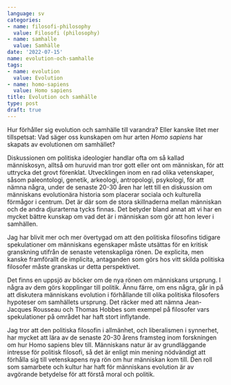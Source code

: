 ```yaml
---
language: sv
categories:
- name: filosofi-philosophy
  value: Filosofi (philosophy)
- name: samhalle
  value: Samhälle
date: '2022-07-15'
name: evolution-och-samhalle
tags:
- name: evolution
  value: Evolution
- name: homo-sapiens
  value: Homo sapiens
title: Evolution och samhälle
type: post
draft: true
---
```

Hur förhåller sig evolution och samhälle till varandra? Eller kanske litet mer tillspetsat: Vad säger oss kunskapen om hur arten *Homo sapiens* har skapats av evolutionen om samhället?

Diskussionen om politiska ideologier handlar ofta om så kallad människosyn, alltså om huruvid man tror gott eller ont om människan, för att uttrycka det grovt förenklat. Utvecklingen inom en rad olika vetenskaper, såsom paleontologi, genetik, arkeologi, antropologi, psykologi, för att nämna några, under de senaste 20-30 åren har lett till en diskussion om människans evolutionära historia som placerar sociala och kulturella förmågor i centrum. Det är där som de stora skillnaderna mellan människan och de andra djurarterna tycks finnas. Det betyder bland annat att vi har en mycket bättre kunskap om vad det är i människan som gör att hon lever i samhällen.

Jag har blivit mer och mer övertygad om att den politiska filosofins tidigare spekulationer om människans egenskaper måste utsättas för en kritisk granskning utifrån de senaste vetenskapliga rönen. De explicita, men kanske framförallt de implicita, antaganden som görs hos vitt skilda politiska filosofer måste granskas ur detta perspektivet.

Det finns en uppsjö av böcker om de nya rönen om människans ursprung. I några av dem görs kopplingar till politik. Ännu färre, om ens några, går in på att diskutera människans evolution i förhållande till olika politiska filosofers hypoteser om samhällets ursprung. Det räcker med att nämna Jean-Jacques Rousseau och Thomas Hobbes som exempel på filosofer vars spekulationer på området har haft stort inflytande.

Jag tror att den politiska filosofin i allmänhet, och liberalismen i synnerhet, har mycket att lära av de senaste 20-30 årens framsteg inom forskningen om hur Homo sapiens blev till. Människans natur är av grundläggande intresse för politisk filosofi, så det är enligt min mening nödvändigt att förhålla sig till vetenskapens nya rön om hur människan kom till. Den roll som samarbete och kultur har haft för människans evolution är av avgörande betydelse för att förstå moral och politik.